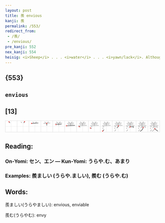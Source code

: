```yaml
---
layout: post
title: 羨 envious
kanji: 羨
permalink: /553/
redirect_from:
 - /羨/
 - /envious/
pre_kanji: 552
nex_kanji: 554
heisig: <i>Sheep</i> . . . <i>water</i> . . . <i>yawn/lack</i>. Although this character looks rather simple, special care should be taken in learning it because of the proximity of the final two elements to the character for <i>next</i>, which we learned in frame 510. Note, too, that the <i>water</i> comes UNDER the <i>sheep</i>, rather than on its own to the left.
---
```


## {553}

## `envious`

## [13]

<div class="stroke"><img src="../images/E7BEA8.png" /></div>

## Reading:

### On-Yomi: セン、エン &mdash; Kun-Yomi: うらや.む、あまり

### Examples: 羨ましい (うらや.ましい), 羨む (うらや.む)

## Words:

羨ましい(うらやましい): envious, enviable

羨む(うらやむ): envy

